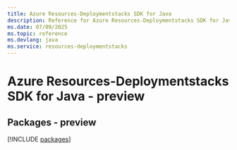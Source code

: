 ```yaml
---
title: Azure Resources-Deploymentstacks SDK for Java
description: Reference for Azure Resources-Deploymentstacks SDK for Java
ms.date: 07/09/2025
ms.topic: reference
ms.devlang: java
ms.service: resources-deploymentstacks
---
```

# Azure Resources-Deploymentstacks SDK for Java - preview
## Packages - preview
[!INCLUDE [packages](resources-deploymentstacks-index.md)]